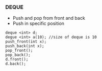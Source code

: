 ### DEQUE
* Push and pop from front and back
* Push in specific position
```
deque <int> d; 
degue <int> a(10); //size of deque is 10
push_front(int x);
push_back(int x);
pop_front();
pop_back();
d.front();
d.back();
```

